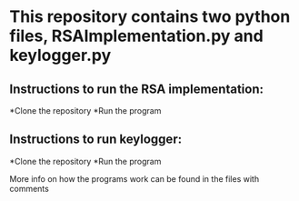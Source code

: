 # This repository contains two python files, RSAImplementation.py and keylogger.py

## Instructions to run the RSA implementation:

*Clone the repository
*Run the program

## Instructions to run keylogger:

*Clone the repository
*Run the program

More info on how the programs work can be found in the files with comments
